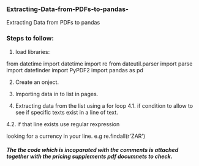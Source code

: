 ### Extracting-Data-from-PDFs-to-pandas-
Extracting Data from PDFs to pandas 
### Steps to follow:

1. load libraries:

from datetime import datetime
import re
from dateutil.parser import parse
import datefinder
import PyPDF2
import pandas as pd

2. Create an onject.
3. Importing data in to list in pages.

4. Extracting data from the list using a for loop 
4.1. if condition to allow to see if specific texts exist in a line of text.

4.2. if that line exists use regular rexpression 

looking for a currency in your line.
e.g re.findall(r'ZAR')


##### The the code which is incoparated with the comments is attached together with the pricing supplements pdf documnets to check.


